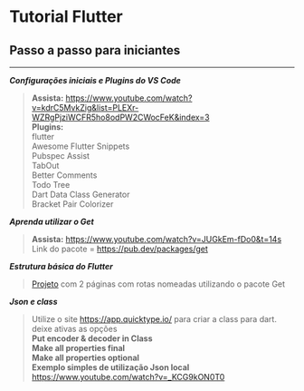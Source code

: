 # Tutorial Flutter
## Passo a passo para iniciantes  
---  
***Configurações iniciais e Plugins do VS Code***  
> **Assista:** https://www.youtube.com/watch?v=kdrC5MvkZig&list=PLEXr-WZRgPjziWCFR5ho8odPW2CWocFeK&index=3  
> **Plugins:**  
> flutter  
> Awesome Flutter Snippets  
> Pubspec Assist  
> TabOut  
> Better Comments  
> Todo Tree  
> Dart Data Class Generator  
> Bracket Pair Colorizer  

***Aprenda utilizar o Get***  
> **Assista:** https://www.youtube.com/watch?v=JUGkEm-fDo0&t=14s  
> Link do pacote = https://pub.dev/packages/get  

***Estrutura básica do Flutter***  
> [Projeto](https://github.com/punkklan/TutorialFlutter/tree/master/estrutura_base_get/lib) com 2 páginas com rotas nomeadas utilizando o pacote Get  

***Json e class***
> Utilize o site https://app.quicktype.io/ para criar a class para dart.
> deixe ativas as opções  
> **Put encoder & decoder in Class**  
> **Make all properties final**  
> **Make all properties optional**  
> **Exemplo simples de utilização Json local** https://www.youtube.com/watch?v=_KCG9kON0T0  


